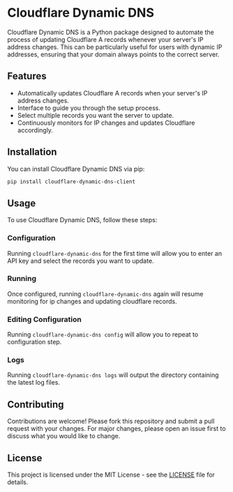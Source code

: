 # Cloudflare Dynamic DNS

Cloudflare Dynamic DNS is a Python package designed to automate the process of updating Cloudflare A records whenever your server's IP address changes. This can be particularly useful for users with dynamic IP addresses, ensuring that your domain always points to the correct server.

## Features

- Automatically updates Cloudflare A records when your server's IP address changes.
- Interface to guide you through the setup process.
- Select multiple records you want the server to update.
- Continuously monitors for IP changes and updates Cloudflare accordingly.

## Installation

You can install Cloudflare Dynamic DNS via pip:

```bash
pip install cloudflare-dynamic-dns-client
```

## Usage

To use Cloudflare Dynamic DNS, follow these steps:

### Configuration 
Running `cloudflare-dynamic-dns` for the first time will allow you to enter an API key and select the records you want to update.

### Running 
Once configured, running `cloudflare-dynamic-dns` again will resume monitoring for ip changes and updating cloudflare records.

### Editing Configuration
Running `cloudflare-dynamic-dns config` will allow you to repeat to configuration step.

### Logs
Running `cloudflare-dynamic-dns logs` will output the directory containing the latest log files.

## Contributing

Contributions are welcome! Please fork this repository and submit a pull request with your changes. For major changes, please open an issue first to discuss what you would like to change.

## License

This project is licensed under the MIT License - see the [LICENSE](LICENSE) file for details.